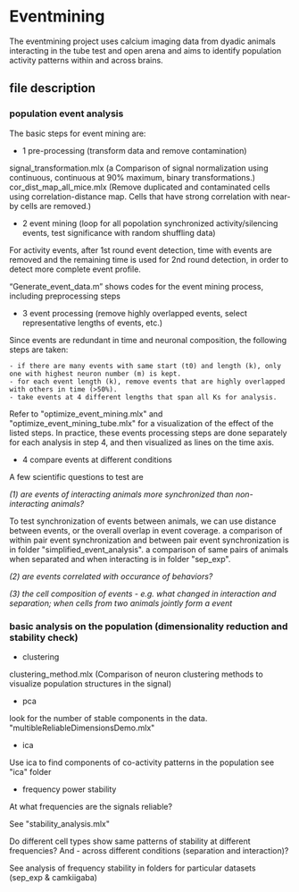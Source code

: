 # Eventmining
The eventmining project uses calcium imaging data from dyadic animals interacting in the tube test and open arena and aims to identify population activity patterns within and across brains. 

## file description 

### population event analysis 
The basic steps for event mining are: 
* 1 pre-processing (transform data and remove contamination)

signal_transformation.mlx (a Comparison of signal normalization using continuous, continuous at 90% maximum, binary transformations.)
cor_dist_map_all_mice.mlx (Remove duplicated and contaminated cells using correlation-distance map. Cells that have strong correlation with near-by cells are removed.)

* 2 event mining (loop for all popolation synchronized activity/silencing events, test significance with random shuffling data)

For activity events, after 1st round event detection, time with events are removed and the remaining time is used for 2nd round detection, in order to detect more complete event profile. 

“Generate_event_data.m” shows codes for the event mining process, including preprocessing steps

* 3 event processing (remove highly overlapped events, select representative lengths of events, etc.)

Since events are redundant in time and neuronal composition, the following steps are taken:

    - if there are many events with same start (t0) and length (k), only one with highest neuron number (m) is kept.
    - for each event length (k), remove events that are highly overlapped with others in time (>50%).
    - take events at 4 different lengths that span all Ks for analysis. 
Refer to "optimize_event_mining.mlx" and "optimize_event_mining_tube.mlx" for a visualization of the effect of the listed steps. 
In practice, these events processing steps are done separately for each analysis in step 4, and then visualized as lines on the time axis. 

* 4 compare events at different conditions 

A few scientific questions to test are 

_(1) are events of interacting animals more synchronized than non-interacting animals?_

To test synchronization of events between animals, we can use distance between events, or the overall overlap in event coverage. 
a comparison of within pair event synchronization and between pair event synchronization is in folder "simplified_event_analysis".
a comparison of same pairs of animals when separated and when interacting is in folder "sep_exp".

_(2) are events correlated with occurance of behaviors?_

_(3) the cell composition of events - e.g. what changed in interaction and separation; when cells from two animals jointly form a event_

### basic analysis on the population (dimensionality reduction and stability check)
* clustering 

clustering_method.mlx (Comparison of neuron clustering methods to visualize population structures in the signal)

* pca 

look for the number of stable components in the data.
"multibleReliableDimensionsDemo.mlx"

* ica

Use ica to find components of co-activity patterns in the population
see "ica" folder

* frequency power stability 

At what frequencies are the signals reliable? 

See "stability_analysis.mlx" 

Do different cell types show same patterns of stability at different frequencies? And - across different conditions (separation and interaction)?

See analysis of frequency stability in folders for particular datasets (sep_exp & camkiigaba)

